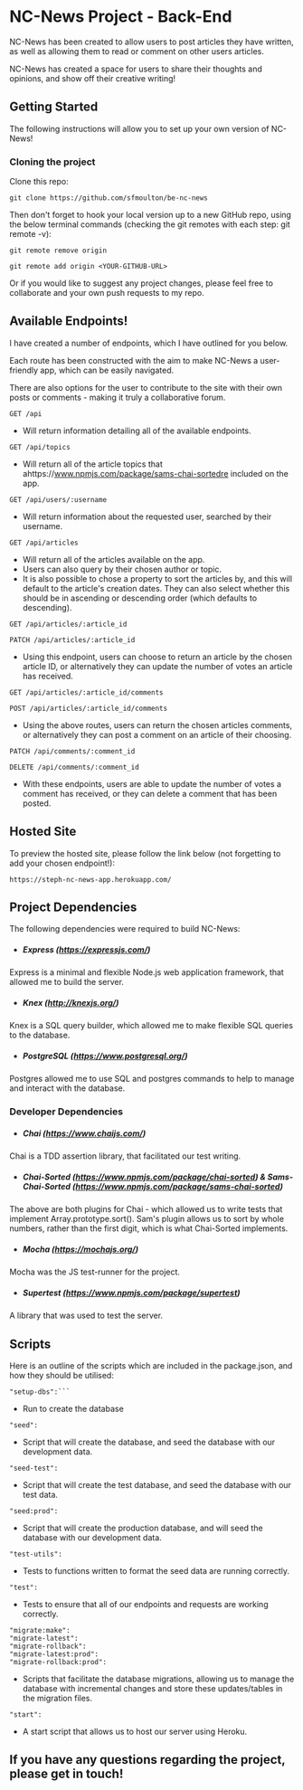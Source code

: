 # NC-News Project - Back-End

NC-News has been created to allow users to post articles they have written, as well as allowing them to read or comment on other users articles.

NC-News has created a space for users to share their thoughts and opinions, and show off their creative writing!

## Getting Started

The following instructions will allow you to set up your own version of NC-News!

### Cloning the project

Clone this repo:
```
git clone https://github.com/sfmoulton/be-nc-news
```
Then don't forget to hook your local version up to a new GitHub repo, using the below terminal commands (checking the git remotes with each step: git remote -v):

```
git remote remove origin

git remote add origin <YOUR-GITHUB-URL>
```
Or if you would like to suggest any project changes, please feel free to collaborate and your own push requests to my repo.

## Available Endpoints!

I have created a number of endpoints, which I have outlined for you below.

Each route has been constructed with the aim to make NC-News a user-friendly app, which can be easily navigated. 

There are also options for the user to contribute to the site with their own posts or comments - making it truly a collaborative forum.

```
GET /api
```
- Will return information detailing all of the available endpoints.

```
GET /api/topics
```
- Will return all of the article topics that ahttps://www.npmjs.com/package/sams-chai-sortedre included on the app.

```
GET /api/users/:username
```
- Will return information about the requested user, searched by their username.
```
GET /api/articles
```
- Will return all of the articles available on the app.
- Users can also query by their chosen author or topic.
- It is also possible to chose a property to sort the articles by, and this will default to the article's creation dates. They can also select whether this should be in ascending or descending order (which defaults to descending).
```
GET /api/articles/:article_id

PATCH /api/articles/:article_id
```
- Using this endpoint, users can choose to return an article by the chosen article ID, or alternatively they can update the number of votes an article has received.
```
GET /api/articles/:article_id/comments

POST /api/articles/:article_id/comments
```
- Using the above routes, users can return the chosen articles comments, or alternatively they can post a comment on an article of their choosing.
```
PATCH /api/comments/:comment_id

DELETE /api/comments/:comment_id
```
- With these endpoints, users are able to update the number of votes a comment has received, or they can delete a comment that has been posted.

## Hosted Site

To preview the hosted site, please follow the link below (not forgetting to add your chosen endpoint!):

```
https://steph-nc-news-app.herokuapp.com/
```
## Project Dependencies

The following dependencies were required to build NC-News:

- ##### Express (https://expressjs.com/)

Express is a minimal and flexible Node.js web application framework, that allowed me to build the server.

- ##### Knex (http://knexjs.org/)

Knex is a SQL query builder, which allowed me to make flexible SQL queries to the database.

- ##### PostgreSQL (https://www.postgresql.org/)

Postgres allowed me to use SQL and postgres commands to help to manage and interact with the database.

### Developer Dependencies

- ##### Chai (https://www.chaijs.com/)

Chai is a TDD assertion library, that facilitated our test writing.

- ##### Chai-Sorted (https://www.npmjs.com/package/chai-sorted) & Sams-Chai-Sorted (https://www.npmjs.com/package/sams-chai-sorted)
    
The above are both plugins for Chai - which allowed us to write tests that implement Array.prototype.sort(). Sam's plugin allows us to sort by whole numbers, rather than the first digit, which is what Chai-Sorted implements.

- ##### Mocha (https://mochajs.org/)

Mocha was the JS test-runner for the project.

- ##### Supertest (https://www.npmjs.com/package/supertest)

A library that was used to test the server.

## Scripts

Here is an outline of the scripts which are included in the package.json, and how they should be utilised:

```
"setup-dbs":```
```
- Run to create the database

```
"seed":
```
- Script that will create the database, and seed the database with our development data.

```
"seed-test":
```
- Script that will create the test database, and seed the database with our test data.

```
"seed:prod": 
```
- Script that will create the production database, and will seed the database with our development data.

```
"test-utils": 
```
- Tests to functions written to format the seed data are running correctly.

```
"test":
```
- Tests to ensure that all of our endpoints and requests are working correctly.

```
"migrate:make": 
"migrate-latest": 
"migrate-rollback": 
"migrate-latest:prod": 
"migrate-rollback:prod": 
```
- Scripts that facilitate the database migrations, allowing us to manage the database with incremental changes and store these updates/tables in the migration files.

```
"start": 
```
- A start script that allows us to host our server using Heroku.


## If you have any questions regarding the project, please get in touch!


